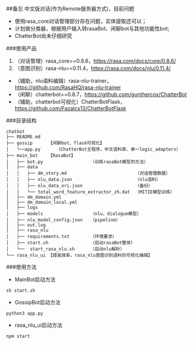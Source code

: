 ##备忘
中文版对话(作为Remote服务器方式)，目前问题

- 使用rasa_core对话管理部分存在问题，实体提取还可以；
- 计划做分类器，根据用户输入转rasaBot、闲聊bot与其他功能性bot;
- ChatterBot尚未仔细研究

###使用产品
1. （对话管理）rasa_core==0.8.6，https://rasa.com/docs/core/0.8.6/
2. （意图识别）rasa-nlu==0.11.4，https://rasa.com/docs/nlu/0.11.4/
- （辅助，nlu语料编辑）rasa-nlu-trainer，https://github.com/RasaHQ/rasa-nlu-trainer
- （闲聊）chatterbot==0.8.7，https://github.com/gunthercox/ChatterBot 
- （辅助，chatterbot可视化）ChatterBotFlask，https://github.com/Fazalcs13/ChatterBotFlask
    
###目录结构

```
chatbot
├── README.md
├── gossip      【闲聊bot、flask可视化】
│   └──app.py      （ChatterBot主程序，中文语料库、单一logic_adapters）
├── main_bot    【RasaBot】
│   ├── bot.py                  （训练rasaBot模型的方法）
│   ├── data    
│   │   ├── dm_story.md                          （对话管理数据）
│   │   ├── nlu_data.json                        （nlu语料）
│   │   ├── nlu_data_ori.json                    （备份）
│   │   └── total_word_feature_extractor_zh.dat  （MITIE模型训练）
│   ├── dm_domain.yml        
│   ├── dm_domain_local.yml
│   ├── logs
│   ├── models                  （nlu、dialogue模型）
│   ├── nlu_model_config.json   （pipeline）
│   ├── out.log
│   ├── rasa_nlu
│   ├── requirements.txt        （环境要求）
│   ├── start.sh                （启动rasaBot整体）
│   └──  start_rasa_nlu.sh      （启动nlu解析）       
└── rasa_nlu_ui 【提高效率，rasa_nlu意图识别语料的可视化编辑】
```
###使用方法
- MainBot启动方法 

```
sh start.sh
```
- GossipBot启动方法

```
python3 app.py
```

- rasa_nlu_ui启动方法

```
npm start
```